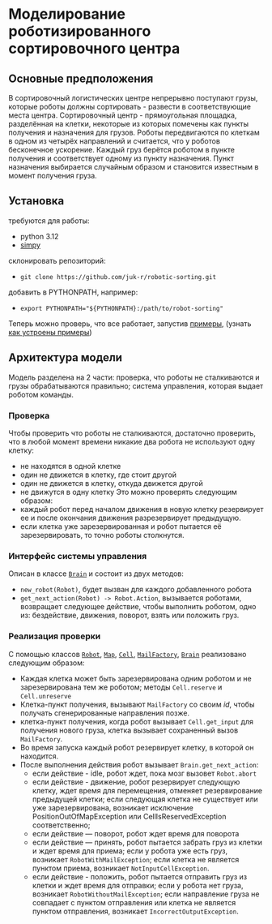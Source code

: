 # Моделирование роботизированного сортировочного центра

## Основные предположения
В сортировочный логистических центре непрерывно поступают грузы, которые роботы должны сортировать - развести в соответствующие места центра.
Сортировочный центр - прямоугольная площадка, разделённая на клетки, некоторые из которых помечены как пункты получения и назначения для грузов.
Роботы передвигаются по клеткам в одном из четырёх направлений и считается, что у роботов бесконечное ускорение.
Каждый груз берётся роботом в пункте получения и соответствует одному из пункту назначения.
Пункт назначения выбирается случайным образом и становится известным в момент получения груза.

## Установка
требуются для работы:
- python 3.12
- [simpy](https://github.com/esemble/simpy)

склонировать репозиторий:
- `git clone https://github.com/juk-r/robotic-sorting.git`

добавить в PYTHONPATH, например:
- `export PYTHONPATH="${PYTHONPATH}:/path/to/robot-sorting"`

Теперь можно проверь, что все работает, запустив [примеры](/examples/), (узнать [как устроены примеры](/docs/ru/guide.md))


## Архитектура модели

Модель разделена на 2 части: проверка, что роботы не сталкиваются и грузы обрабатываются правильно; система управления, которая выдает роботом команды.

### Проверка

Чтобы проверить что роботы не сталкиваются, достаточно проверить, что в любой момент времени никакие два робота не используют одну клетку:
- не находятся в одной клетке
- один не движется в клетку, где стоит другой
- один не движется в клетку, откуда движется другой
- не движутся в одну клетку
Это можно проверять следующим образом:
- каждый робот перед началом движения в новую клетку резервирует ее и после окончания движения разрезервирует предыдущую.
- если клетка уже зарезервированная и робот пытается её зарезервировать, то точно роботы столкнутся.

### Интерфейс системы управления

Описан в классе [`Brain`](brains/brain.py#L14) и состоит из двух методов:
- `new_robot(Robot)`, будет вызван для каждого добавленного робота
- `get_next_action(Robot) -> Robot.Action`, вызывается роботами, возвращает следующее действие, чтобы выполнить роботом, одно из: бездействие, движения, поворот, взять или положить груз.

### Реализация проверки

С помощью классов [`Robot`](robot.py#L19), [`Map`](structures.py#L66), [`Cell`](cell.py#L20), [`MailFactory`](mail_factories/mail_factory.py), [`Brain`](brains/brain.py#L14) реализовано следующим образом:
- Каждая клетка может быть зарезервирована одним роботом и не зарезервирована тем же роботом; методы `Cell.reserve` и `Cell.unreserve`
- Клетка-пункт получения, вызывают `MailFactory` со своим *id*, чтобы получать сгенерированные направления позже.
- клетка-пункт получения, когда робот вызывает `Cell.get_input` для получения нового груза, клетка вызывает сохраненный вызов `MailFactory`.
- Во время запуска каждый робот резервирует клетку, в которой он находится.
- После выполнения действия робот вызывает `Brain.get_next_action`:
    - если действие - idle, робот ждет, пока мозг вызовет `Robot.abort`
    - если действие - движение, робот резервирует следующую клетку, ждет время для перемещения, отменяет резервирование предыдущей клетки; если следующая клетка не существует или уже зарезервирована, возникает исключение PositionOutOfMapException или CellIsReservedException соответственно;
    - если действие — поворот, робот ждет время для поворота
    - если действие — принять, робот пытается забрать груз из клетки и ждет время для приема; если у робота уже есть груз, возникает `RobotWithMailException`; если клетка не является пунктом приема, возникает `NotInputCellException`.
    - если действие - положить, робот пытается отправить груз из клетки и ждет время для отправки; если у робота нет груза, возникает `RobotWithoutMailException`; если направление груза не совпадает с пунктом отправления или клетка не является пунктом отправления, возникает `IncorrectOutputException`.
